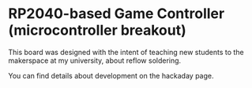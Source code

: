 # RP2040-based Game Controller (microcontroller breakout)

This board was designed with the intent of teaching new students to the 
makerspace at my university, about reflow soldering. 

You can find details about development on the hackaday page. 
